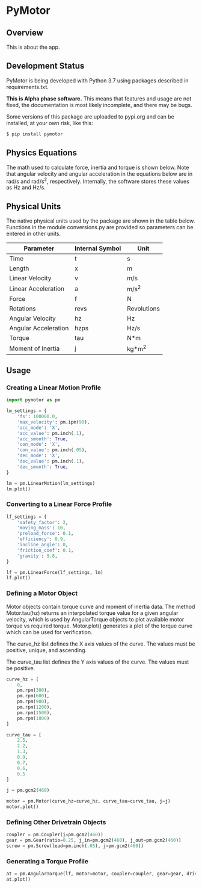 # PyMotor

## Overview

This is about the app.

## Development Status

PyMotor is being developed with Python 3.7 using packages described in requirements.txt.

**This is Alpha phase software.** This means that features and usage are not fixed, the documentation is most likely incomplete, and there may be bugs.

Some versions of this package are uploaded to pypi.org and can be installed, at your own risk, like this:

``` python
$ pip install pymotor
```

## Physics Equations

The math used to calculate force, inertia and torque is shown below. Note that angular velocity and angular acceleration in the equations below are in rad/s and rad/s<sup>2</sup>, respectively. Internally, the software stores these values as Hz and Hz/s. 

## Physical Units

The native physical units used by the package are shown in the table below. Functions in the module conversions.py are provided so parameters can be entered in other units.

Parameter | Internal Symbol | Unit
--|--|--
Time | t | s
Length | x | m
Linear Velocity | v | m/s
Linear Acceleration | a | m/s<sup>2</sup>
Force | f | N
Rotations | revs | Revolutions
Angular Velocity | hz | Hz
Angular Acceleration | hzps | Hz/s
Torque | tau | N*m
Moment of Inertia | j | kg*m<sup>2</sup>

## Usage

### Creating a Linear Motion Profile

``` python
import pymotor as pm

lm_settings = {
    'fs': 100000.0,
    'max_velocity': pm.ipm(90),
    'acc_mode': 'X',
    'acc_value': pm.inch(.1), 
    'acc_smooth': True,
    'con_mode': 'X',
    'con_value': pm.inch(.05),
    'dec_mode': 'X',
    'dec_value': pm.inch(.1),
    'dec_smooth': True,
}

lm = pm.LinearMotion(lm_settings)
lm.plot()
```

### Converting to a Linear Force Profile

``` python
lf_settings = {
    'safety_factor': 2,
    'moving_mass': 10,
    'preload_force': 0.1,
    'efficiency': 0.9,
    'incline_angle': 0,
    'friction_coef': 0.1,
    'gravity': 9.8,
}

lf = pm.LinearForce(lf_settings, lm)
lf.plot()
```

### Defining a Motor Object

Motor objects contain torque curve and moment of inertia data. The method Motor.tau(hz) returns an interpolated torque value for a given angular velocity, which is used by AngularTorque objects to plot available motor torque vs required torque. Motor.plot() generates a plot of the torque curve which can be used for verification.

The curve_hz list defines the X axis values of the curve. The values must be positive, unique, and ascending.

The curve_tau list defines the Y axis values of the curve. The values must be positive. 

``` python
curve_hz = [
    0, 
    pm.rpm(300), 
    pm.rpm(600),
    pm.rpm(900),
    pm.rpm(1200),
    pm.rpm(1500),
    pm.rpm(1800)
]

curve_tau = [
    2.5,
    2.2,
    1.3,
    0.9,
    0.7,
    0.6,
    0.5
]

j = pm.gcm2(460)

motor = pm.Motor(curve_hz=curve_hz, curve_tau=curve_tau, j=j)
motor.plot()
```

### Defining Other Drivetrain Objects

``` python
coupler = pm.Coupler(j=pm.gcm2(460))
gear = pm.Gear(ratio=0.25, j_in=pm.gcm2(460), j_out=pm.gcm2(460))
screw = pm.Screw(lead=pm.inch(.05), j=pm.gcm2(460))
```

### Generating a Torque Profile

``` python
at = pm.AngularTorque(lf, motor=motor, coupler=coupler, gear=gear, drivetrain=screw)
at.plot()
```
